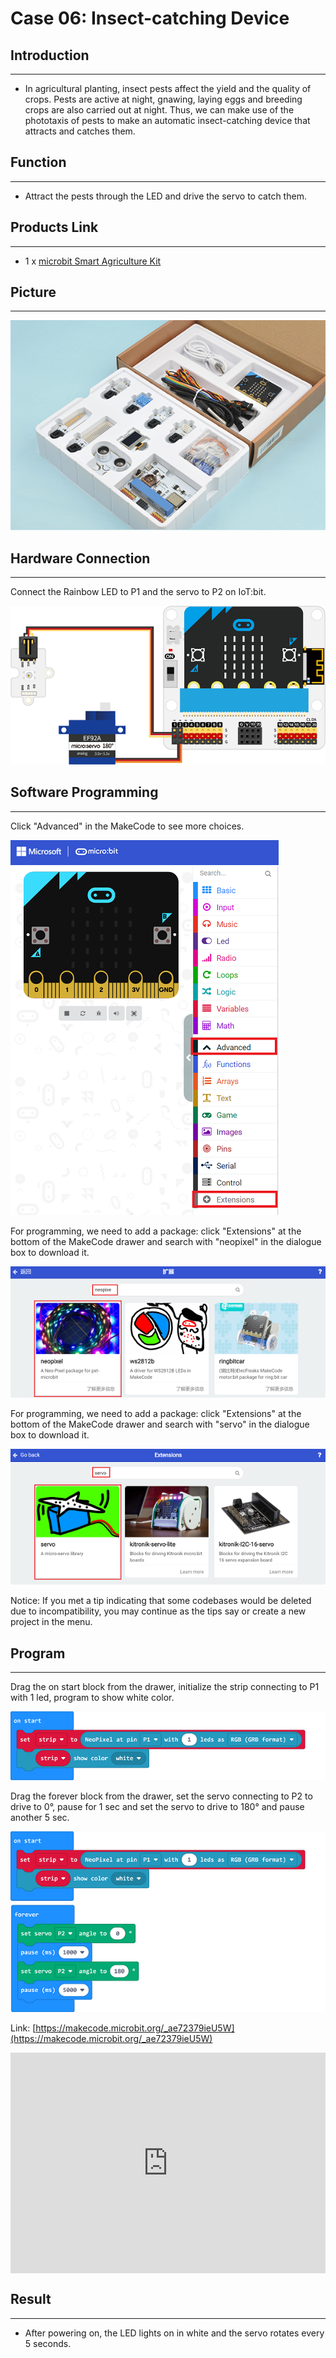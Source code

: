 # Case 06: Insect-catching Device


##  Introduction
---

- In agricultural planting, insect pests affect the yield and the quality of crops. Pests are active at night, gnawing, laying eggs and breeding crops are also carried out at night. Thus, we can make use of the phototaxis of pests to make an automatic insect-catching device that attracts and catches them.

##  Function
---
- Attract the pests through the LED and drive the servo to catch them.

## Products Link
---
- 1 x [microbit Smart Agriculture Kit]()

## Picture
---
![](./images/microbit-Smart-Agriculture-Kit-case-01-02.png)

## Hardware Connection
---

Connect the Rainbow LED to P1 and the servo to P2 on IoT:bit. 

![](./images/microbit-Smart-Agriculture-Kit-case-06-03.png)

## Software Programming 

---

Click "Advanced" in the MakeCode to see more choices.

![](./images/microbit-Smart-Agriculture-Kit-case-01-04.png)

For programming, we need to add a package: click "Extensions" at the bottom of the MakeCode drawer and search with "neopixel" in the dialogue box to download it. 

![](./images/microbit-Smart-Agriculture-Kit-case-03-06.png)

For programming, we need to add a package: click "Extensions" at the bottom of the MakeCode drawer and search with "servo" in the dialogue box to download it. 

![](./images/microbit-Smart-Agriculture-Kit-case-01-06.png)

Notice: If you met a tip indicating that some codebases would be deleted due to incompatibility, you may continue as the tips say or create a new project in the menu. 

## Program

---

Drag the on start block from the drawer, initialize the strip connecting to P1 with 1 led, program to show white color. 

![](./images/microbit-Smart-Agriculture-Kit-case-06-07.png)

Drag the forever block from the drawer, set  the servo connecting to P2 to drive to 0°, pause for 1 sec and set the servo to drive to 180° and pause another 5 sec. 


![](./images/microbit-Smart-Agriculture-Kit-case-06-08.png)

Link: [https://makecode.microbit.org/_ae72379ieU5W](https://makecode.microbit.org/_ae72379ieU5W)

<div style="position:relative;height:0;padding-bottom:70%;overflow:hidden;">
<iframe style="position:absolute;top:0;left:0;width:100%;height:100%;" src="https://makecode.microbit.org/#pub:https://makecode.microbit.org/_ae72379ieU5W" frameborder="0" sandbox="allow-popups allow-forms allow-scripts allow-same-origin">
</iframe>
</div>  


## Result 
---
- After powering on, the LED lights on in white and the servo rotates every 5 seconds. 



